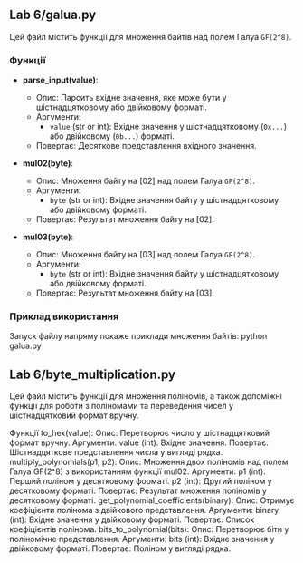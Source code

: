 ## Lab 6/galua.py

Цей файл містить функції для множення байтів над полем Галуа `GF(2^8)`.

### Функції

- **parse_input(value)**:
  - Опис: Парсить вхідне значення, яке може бути у шістнадцятковому або двійковому форматі.
  - Аргументи: 
    - `value` (str or int): Вхідне значення у шістнадцятковому (`0x...`) або двійковому (`0b...`) форматі.
  - Повертає: Десяткове представлення вхідного значення.

- **mul02(byte)**:
  - Опис: Множення байту на [02] над полем Галуа `GF(2^8)`.
  - Аргументи: 
    - `byte` (str or int): Вхідне значення байту у шістнадцятковому або двійковому форматі.
  - Повертає: Результат множення байту на [02].

- **mul03(byte)**:
  - Опис: Множення байту на [03] над полем Галуа `GF(2^8)`.
  - Аргументи: 
    - `byte` (str or int): Вхідне значення байту у шістнадцятковому або двійковому форматі.
  - Повертає: Результат множення байту на [03].

### Приклад використання

Запуск файлу напряму покаже приклади множення байтів:
python galua.py

## Lab 6/byte_multiplication.py
Цей файл містить функції для множення поліномів, а також допоміжні функції для роботи з поліномами та переведення чисел у шістнадцятковий формат вручну.

Функції
to_hex(value):
Опис: Перетворює число у шістнадцятковий формат вручну.
Аргументи:
value (int): Вхідне значення.
Повертає: Шістнадцяткове представлення числа у вигляді рядка.
multiply_polynomials(p1, p2):
Опис: Множення двох поліномів над полем Галуа GF(2^8) з використанням функції mul02.
Аргументи:
p1 (int): Перший поліном у десятковому форматі.
p2 (int): Другий поліном у десятковому форматі.
Повертає: Результат множення поліномів у десятковому форматі.
get_polynomial_coefficients(binary):
Опис: Отримує коефіцієнти полінома з двійкового представлення.
Аргументи:
binary (int): Вхідне значення у двійковому форматі.
Повертає: Список коефіцієнтів полінома.
bits_to_polynomial(bits):
Опис: Перетворює біти у поліномічне представлення.
Аргументи:
bits (int): Вхідне значення у двійковому форматі.
Повертає: Поліном у вигляді рядка.
